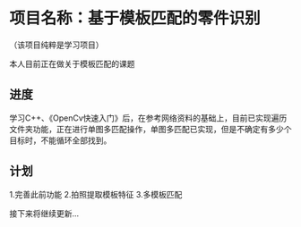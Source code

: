# 项目名称：基于模板匹配的零件识别

（该项目纯粹是学习项目）

本人目前正在做关于模板匹配的课题

## 进度
学习C++、《OpenCv快速入门》后，在参考网络资料的基础上，目前已实现遍历文件夹功能，正在进行单图多匹配操作，单图多匹配已实现，但是不确定有多少个目标时，不能循环全部找到。

## 计划
1.完善此前功能
2.拍照提取模板特征
3.多模板匹配



接下来将继续更新...





